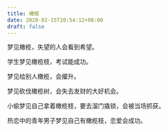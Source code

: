 ```yaml
---
title: 橄榄
date: 2020-02-15T20:54:12+08:00
draft: false
---
```


梦见橄榄，失望的人会看到希望。<br>


学生梦见橄榄枝，考试能成功。<br>


梦见给别人橄榄，会擢升。<br>


梦见砍伐橄榄树，会失去发财的大好机会。<br>


小偷梦见自己拿着橄榄枝，要去溜门撬锁，会被当场抓获。<br>


热恋中的青年男子梦见自己有橄榄枝，恋爱会成功。<br>

